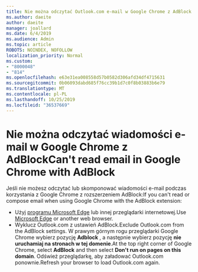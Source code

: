 ```yaml
---
title: Nie można odczytać Outlook.com e-mail w Google Chrome z AdBlock
ms.author: daeite
author: daeite
manager: joallard
ms.date: 6/4/2019
ms.audience: Admin
ms.topic: article
ROBOTS: NOINDEX, NOFOLLOW
localization_priority: Normal
ms.custom:
- "8000048"
- "814"
ms.openlocfilehash: e63e31ea008558d57b0582d306afd34df4715631
ms.sourcegitcommit: 0b06093dabd685f76cc39b1d7c0f8b03883b6e79
ms.translationtype: MT
ms.contentlocale: pl-PL
ms.lasthandoff: 10/25/2019
ms.locfileid: "36537669"
---
```

# <a name="cant-read-email-in-google-chrome-with-adblock"></a><span data-ttu-id="ca149-102">Nie można odczytać wiadomości e-mail w Google Chrome z AdBlock</span><span class="sxs-lookup"><span data-stu-id="ca149-102">Can't read email in Google Chrome with AdBlock</span></span>

<span data-ttu-id="ca149-103">Jeśli nie możesz odczytać lub skomponować wiadomości e-mail podczas korzystania z Google Chrome z rozszerzeniem AdBlock:</span><span class="sxs-lookup"><span data-stu-id="ca149-103">If you can't read or compose email when using Google Chrome with the AdBlock extension:</span></span>

- <span data-ttu-id="ca149-104">Użyj [programu Microsoft Edge](https://go.microsoft.com/fwlink/p/?linkid=2001503&amp;clcid=0x409) lub innej przeglądarki internetowej.</span><span class="sxs-lookup"><span data-stu-id="ca149-104">Use [Microsoft Edge](https://go.microsoft.com/fwlink/p/?linkid=2001503&amp;clcid=0x409) or another web browser.</span></span>
- <span data-ttu-id="ca149-105">Wyklucz Outlook.com z ustawień AdBlock.</span><span class="sxs-lookup"><span data-stu-id="ca149-105">Exclude Outlook.com from the AdBlock settings.</span></span> <span data-ttu-id="ca149-106">W prawym górnym rogu przeglądarki Google Chrome wybierz pozycję **Adblock** , a następnie wybierz pozycję **nie uruchamiaj na stronach w tej domenie**.</span><span class="sxs-lookup"><span data-stu-id="ca149-106">At the top right corner of Google Chrome, select **AdBlock** and then select **Don't run on pages on this domain**.</span></span> <span data-ttu-id="ca149-107">Odśwież przeglądarkę, aby załadować Outlook.com ponownie.</span><span class="sxs-lookup"><span data-stu-id="ca149-107">Refresh your browser to load Outlook.com again.</span></span>